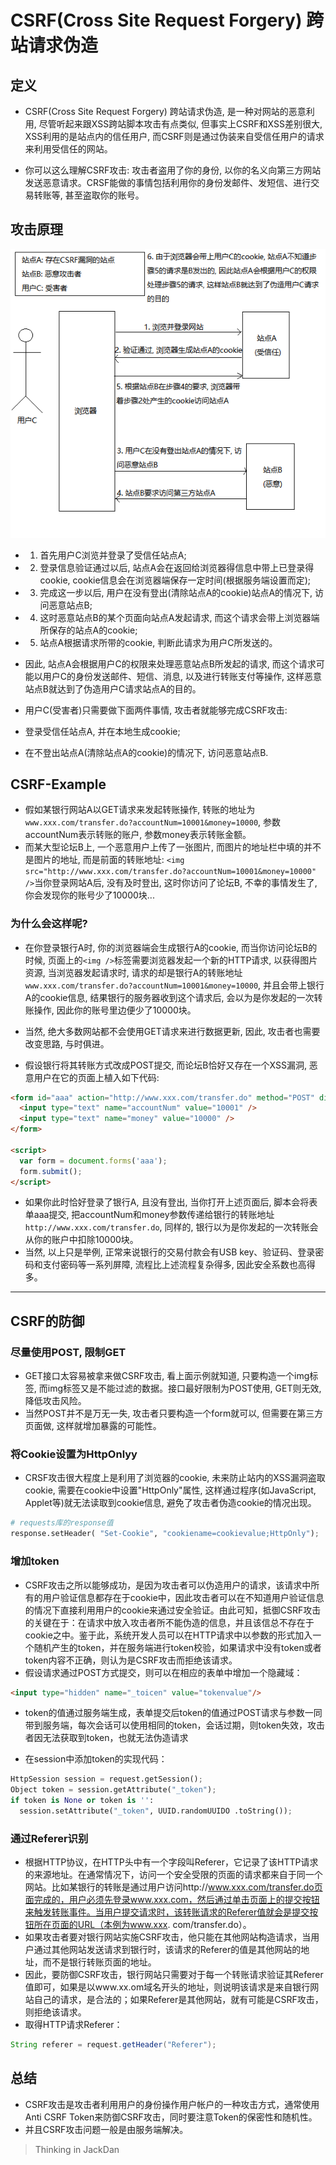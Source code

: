 # CSRF(Cross Site Request Forgery) 跨站请求伪造
## 定义
- CSRF(Cross Site Request Forgery) 跨站请求伪造, 是一种对网站的恶意利用, 尽管听起来跟XSS跨站脚本攻击有点类似, 但事实上CSRF和XSS差别很大, XSS利用的是站点内的信任用户, 而CSRF则是通过伪装来自受信任用户的请求来利用受信任的网站。

- 你可以这么理解CSRF攻击: 攻击者盗用了你的身份, 以你的名义向第三方网站发送恶意请求。CRSF能做的事情包括利用你的身份发邮件、发短信、进行交易转账等, 甚至盗取你的账号。

## 攻击原理


![CSRF攻击原理](./images/CSRF攻击原理.png)

- 1. 首先用户C浏览并登录了受信任站点A;
- 2. 登录信息验证通过以后, 站点A会在返回给浏览器得信息中带上已登录得cookie, cookie信息会在浏览器端保存一定时间(根据服务端设置而定);
- 3. 完成这一步以后, 用户在没有登出(清除站点A的cookie)站点A的情况下, 访问恶意站点B;
- 4. 这时恶意站点B的某个页面向站点A发起请求, 而这个请求会带上浏览器端所保存的站点A的cookie;
- 5. 站点A根据请求所带的cookie, 判断此请求为用户C所发送的。

- 因此, 站点A会根据用户C的权限来处理恶意站点B所发起的请求, 而这个请求可能以用户C的身份发送邮件、短信、消息, 以及进行转账支付等操作, 这样恶意站点B就达到了伪造用户C请求站点A的目的。

- 用户C(受害者)只需要做下面两件事情, 攻击者就能够完成CSRF攻击:

- 登录受信任站点A, 并在本地生成cookie;
- 在不登出站点A(清除站点A的cookie)的情况下, 访问恶意站点B.

## CSRF-Example
- 假如某银行网站A以GET请求来发起转账操作, 转账的地址为`www.xxx.com/transfer.do?accountNum=10001&money=10000`, 参数accountNum表示转账的账户, 参数money表示转账金额。
- 而某大型论坛B上, 一个恶意用户上传了一张图片, 而图片的地址栏中填的并不是图片的地址, 而是前面的转账地址: `<img src="http://www.xxx.com/transfer.do?accountNum=10001&money=10000" />`当你登录网站A后, 没有及时登出, 这时你访问了论坛B, 不幸的事情发生了, 你会发现你的账号少了10000块...

### 为什么会这样呢?
- 在你登录银行A时, 你的浏览器端会生成银行A的cookie, 而当你访问论坛B的时候, 页面上的`<img />`标签需要浏览器发起一个新的HTTP请求, 以获得图片资源, 当浏览器发起请求时, 请求的却是银行A的转账地址`www.xxx.com/transfer.do?accountNum=10001&money=10000`, 并且会带上银行A的cookie信息, 结果银行的服务器收到这个请求后, 会以为是你发起的一次转账操作, 因此你的账号里边便少了10000块。

- 当然, 绝大多数网站都不会使用GET请求来进行数据更新, 因此, 攻击者也需要改变思路, 与时俱进。
- 假设银行将其转账方式改成POST提交, 而论坛B恰好又存在一个XSS漏洞, 恶意用户在它的页面上植入如下代码:

``` html
<form id="aaa" action="http://www.xxx.com/transfer.do" method="POST" display="none">
  <input type="text" name="accountNum" value="10001" />
  <input type="text" name="money" value="10000" />
</form>

<script>
  var form = document.forms('aaa');
  form.submit();
</script>
```

- 如果你此时恰好登录了银行A, 且没有登出, 当你打开上述页面后, 脚本会将表单aaa提交, 把accountNum和money参数传递给银行的转账地址`http://www.xxx.com/transfer.do`, 同样的, 银行以为是你发起的一次转账会从你的账户中扣除10000块。
- 当然, 以上只是举例, 正常来说银行的交易付款会有USB key、验证码、登录密码和支付密码等一系列屏障, 流程比上述流程复杂得多, 因此安全系数也高得多。

------

## CSRF的防御

### 尽量使用POST, 限制GET
- GET接口太容易被拿来做CSRF攻击, 看上面示例就知道, 只要构造一个img标签, 而img标签又是不能过滤的数据。接口最好限制为POST使用, GET则无效, 降低攻击风险。
- 当然POST并不是万无一失, 攻击者只要构造一个form就可以, 但需要在第三方页面做, 这样就增加暴露的可能性。

### 将Cookie设置为HttpOnlyy
- CRSF攻击很大程度上是利用了浏览器的cookie, 未来防止站内的XSS漏洞盗取cookie, 需要在cookie中设置"HttpOnly"属性, 这样通过程序(如JavaScript, Applet等)就无法读取到cookie信息, 避免了攻击者伪造cookie的情况出现。

``` python
# requests库的response值
response.setHeader( "Set-Cookie", "cookiename=cookievalue;HttpOnly");
```

### 增加token
- CSRF攻击之所以能够成功，是因为攻击者可以伪造用户的请求，该请求中所有的用户验证信息都存在于cookie中，因此攻击者可以在不知道用户验证信息的情况下直接利用用户的cookie来通过安全验证。由此可知，抵御CSRF攻击的关键在于：在请求中放入攻击者所不能伪造的信息，并且该信总不存在于cookie之中。鉴于此，系统开发人员可以在HTTP请求中以参数的形式加入一个随机产生的token，并在服务端进行token校验，如果请求中没有token或者token内容不正确，则认为是CSRF攻击而拒绝该请求。
- 假设请求通过POST方式提交，则可以在相应的表单中增加一个隐藏域：
``` html
<input type="hidden" name="_toicen" value="tokenvalue"/>
```
- token的值通过服务端生成，表单提交后token的值通过POST请求与参数一同带到服务端，每次会话可以使用相同的token，会话过期，则token失效，攻击者因无法获取到token，也就无法伪造请求

- 在session中添加token的实现代码：

``` python
HttpSession session = request.getSession();
Object token = session.getAttribute("_token");
if token is None or token is '': 
  session.setAttribute("_token", UUID.randomUUIDO .toString());
```


### 通过Referer识别
- 根据HTTP协议，在HTTP头中有一个字段叫Referer，它记录了该HTTP请求的来源地址。在通常情况下，访问一个安全受限的页面的请求都来自于同一个网站。比如某银行的转账是通过用户访问http://www.xxx.com/transfer.do页面完成的，用户必须先登录www.xxx.com，然后通过单击页面上的提交按钮来触发转账事件。当用户提交请求时，该转账请求的Referer值就会是提交按钮所在页面的URL（本例为www.xxx. com/transfer.do）。
- 如果攻击者要对银行网站实施CSRF攻击，他只能在其他网站构造请求，当用户通过其他网站发送请求到银行时，该请求的Referer的值是其他网站的地址，而不是银行转账页面的地址。
- 因此，要防御CSRF攻击，银行网站只需要对于每一个转账请求验证其Referer值即可，如果是以www.xx.om域名开头的地址，则说明该请求是来自银行网站自己的请求，是合法的；如果Referer是其他网站，就有可能是CSRF攻击，则拒绝该请求。
- 取得HTTP请求Referer：

``` Java
String referer = request.getHeader("Referer");
```

## 总结
- CSRF攻击是攻击者利用用户的身份操作用户帐户的一种攻击方式，通常使用Anti CSRF Token来防御CSRF攻击，同时要注意Token的保密性和随机性。
- 并且CSRF攻击问题一般是由服务端解决。

> Thinking in JackDan